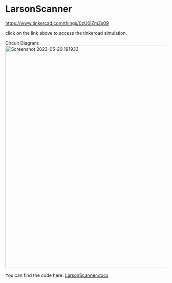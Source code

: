 # LarsonScanner
https://www.tinkercad.com/things/0zU0lZmZs09

click on the link above to access the tinkercad simulation.

Circuit Diagram: <img width="694" alt="Screenshot 2023-05-20 191933" src="https://github.com/fey-stein-king/LarsonScanner/assets/70027671/b7c65f75-16ad-4502-900a-e43c8f8d309a">


You can find the code here: [LarsonScanner.docx](https://github.com/fey-stein-king/LarsonScanner/files/11522471/LarsonScanner.docx)



